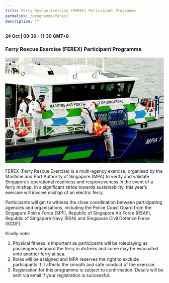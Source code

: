 ```yaml
---
title: Ferry Rescue Exercise (FEREX) Participant Programme
permalink: /programme/ferex/
description: ""
---
```

<div>
  <b>24 Oct | 09:30 - 11:30</b>&nbsp;<b>GMT+8</b>
  <h3>Ferry Rescue Exercise (FEREX) Participant Programme</h3>
</div>

<img src="/images/FEREX2.jpg" class="img-fluid">
<p>FEREX (Ferry Rescue Exercise) is a multi-agency exercise, organised by the Maritime and Port Authority of Singapore (MPA) to verify and validate Singapore’s operational readiness and responsiveness in the event of a ferry mishap. In a significant stride towards sustainability, this year’s exercise will involve mishap of an electric ferry.</p>
<p>Participants will get to witness the close coordination between participating agencies and organisations, including the Police Coast Guard from the Singapore Police Force (SPF), Republic of Singapore Air Force (RSAF), Republic of Singapore Navy (RSN) and Singapore Civil Defence Force (SCDF).</p>

<p>Kindly note:</p>
<ol>
	<li>Physical fitness is important as participants will be roleplaying as passengers onboard the ferry in distress and some may be evacuated onto another ferry at sea.</li>
	<li>Roles will be assigned and MPA reserves the right to exclude participants if it affects the smooth and safe conduct of the exercise.</li>
	<li>Registration for this programme is subject to confirmation. Details will be sent via email if your registration is successful.</li>
</ol>
<style type="text/css"> 
    .is-left{
      text-align: left;
    }
    .content h4{
      font-weight: 500; 
      color: #337B9A !important;
      margin-top: 1rem;
    }
    .bg-light {
      background-color: #fff !important;
      box-shadow: 5px 5px 5px 5px rgb(215 215 215), -5px 0 6px -4px rgb(215 215 215);
    }
    .p-4 {
      padding: 1.5rem!important;
    }
  .content a {text-decoration:none;}
	.content h3 { margin-top: 1rem;}
</style>